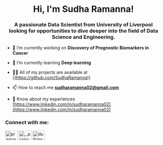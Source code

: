 
<h1 align="center">Hi, I'm Sudha Ramanna!</h1>
<h3 align="center">A passionate Data Scientist from University of Liverpool looking for opportunities to dive deeper into the field of Data Science and Engineering.</h3>

- 🔭 I’m currently working on **Discovery of Prognostic Biomarkers in Cancer**

- 🌱 I’m currently learning **Deep learning**

- 👨‍💻 All of my projects are available at [(https://github.com/SudhaRamanna)]
  
- 📫 How to reach me **sudharamanna02@gmail.com**

- 📄 Know about my experiences [https://www.linkedin.com/in/sudharamanna02](https://www.linkedin.com/in/sudharamanna02)

<h3 align="left">Connect with me:</h3>
<p align="left">
<a href="https://linkedin.com/in/pragyan-jyoti-dutta" target="blank"><img align="center" src="https://raw.githubusercontent.com/rahuldkjain/github-profile-readme-generator/master/src/images/icons/Social/linked-in-alt.svg" alt="pragyan-jyoti-dutta" height="30" width="40" /></a>
<a href="https://www.instagram.com/sudha_gowda02?igsh=ZTh6bjVnNzByeHAy&utm_source=qr" target="blank"><img align="center" src="https://raw.githubusercontent.com/rahuldkjain/github-profile-readme-generator/master/src/images/icons/Social/instagram.svg" alt="_.pragyan10._" height="30" width="40" /></a>
<a href="https://www.hackerrank.com/sudhagowda020599" target="blank"><img align="center" src="https://raw.githubusercontent.com/rahuldkjain/github-profile-readme-generator/master/src/images/icons/Social/hackerrank.svg" alt="duttapragyanjyo1" height="30" width="40" /></a>
</p>
